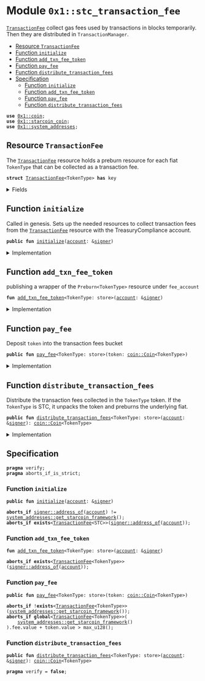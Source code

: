 
<a id="0x1_stc_transaction_fee"></a>

# Module `0x1::stc_transaction_fee`

<code><a href="stc_transaction_fee.md#0x1_stc_transaction_fee_TransactionFee">TransactionFee</a></code> collect gas fees used by transactions in blocks temporarily.
Then they are distributed in <code>TransactionManager</code>.


-  [Resource `TransactionFee`](#0x1_stc_transaction_fee_TransactionFee)
-  [Function `initialize`](#0x1_stc_transaction_fee_initialize)
-  [Function `add_txn_fee_token`](#0x1_stc_transaction_fee_add_txn_fee_token)
-  [Function `pay_fee`](#0x1_stc_transaction_fee_pay_fee)
-  [Function `distribute_transaction_fees`](#0x1_stc_transaction_fee_distribute_transaction_fees)
-  [Specification](#@Specification_0)
    -  [Function `initialize`](#@Specification_0_initialize)
    -  [Function `add_txn_fee_token`](#@Specification_0_add_txn_fee_token)
    -  [Function `pay_fee`](#@Specification_0_pay_fee)
    -  [Function `distribute_transaction_fees`](#@Specification_0_distribute_transaction_fees)


<pre><code><b>use</b> <a href="coin.md#0x1_coin">0x1::coin</a>;
<b>use</b> <a href="starcoin_coin.md#0x1_starcoin_coin">0x1::starcoin_coin</a>;
<b>use</b> <a href="system_addresses.md#0x1_system_addresses">0x1::system_addresses</a>;
</code></pre>



<a id="0x1_stc_transaction_fee_TransactionFee"></a>

## Resource `TransactionFee`

The <code><a href="stc_transaction_fee.md#0x1_stc_transaction_fee_TransactionFee">TransactionFee</a></code> resource holds a preburn resource for each
fiat <code>TokenType</code> that can be collected as a transaction fee.


<pre><code><b>struct</b> <a href="stc_transaction_fee.md#0x1_stc_transaction_fee_TransactionFee">TransactionFee</a>&lt;TokenType&gt; <b>has</b> key
</code></pre>



<details>
<summary>Fields</summary>


<dl>
<dt>
<code>fee: <a href="coin.md#0x1_coin_Coin">coin::Coin</a>&lt;TokenType&gt;</code>
</dt>
<dd>

</dd>
</dl>


</details>

<a id="0x1_stc_transaction_fee_initialize"></a>

## Function `initialize`

Called in genesis. Sets up the needed resources to collect transaction fees from the
<code><a href="stc_transaction_fee.md#0x1_stc_transaction_fee_TransactionFee">TransactionFee</a></code> resource with the TreasuryCompliance account.


<pre><code><b>public</b> <b>fun</b> <a href="stc_transaction_fee.md#0x1_stc_transaction_fee_initialize">initialize</a>(<a href="account.md#0x1_account">account</a>: &<a href="../../move-stdlib/doc/signer.md#0x1_signer">signer</a>)
</code></pre>



<details>
<summary>Implementation</summary>


<pre><code><b>public</b> <b>fun</b> <a href="stc_transaction_fee.md#0x1_stc_transaction_fee_initialize">initialize</a>(<a href="account.md#0x1_account">account</a>: &<a href="../../move-stdlib/doc/signer.md#0x1_signer">signer</a>) {
    // Timestamp::assert_genesis();
    <a href="system_addresses.md#0x1_system_addresses_assert_starcoin_framework">system_addresses::assert_starcoin_framework</a>(<a href="account.md#0x1_account">account</a>);

    // accept fees in all the currencies
    <a href="stc_transaction_fee.md#0x1_stc_transaction_fee_add_txn_fee_token">add_txn_fee_token</a>&lt;<a href="coin.md#0x1_coin_Coin">coin::Coin</a>&lt;STC&gt;&gt;(<a href="account.md#0x1_account">account</a>);
}
</code></pre>



</details>

<a id="0x1_stc_transaction_fee_add_txn_fee_token"></a>

## Function `add_txn_fee_token`

publishing a wrapper of the <code>Preburn&lt;TokenType&gt;</code> resource under <code>fee_account</code>


<pre><code><b>fun</b> <a href="stc_transaction_fee.md#0x1_stc_transaction_fee_add_txn_fee_token">add_txn_fee_token</a>&lt;TokenType: store&gt;(<a href="account.md#0x1_account">account</a>: &<a href="../../move-stdlib/doc/signer.md#0x1_signer">signer</a>)
</code></pre>



<details>
<summary>Implementation</summary>


<pre><code><b>fun</b> <a href="stc_transaction_fee.md#0x1_stc_transaction_fee_add_txn_fee_token">add_txn_fee_token</a>&lt;TokenType: store&gt;(<a href="account.md#0x1_account">account</a>: &<a href="../../move-stdlib/doc/signer.md#0x1_signer">signer</a>) {
    <b>move_to</b>(
        <a href="account.md#0x1_account">account</a>,
        <a href="stc_transaction_fee.md#0x1_stc_transaction_fee_TransactionFee">TransactionFee</a>&lt;TokenType&gt; {
            fee: <a href="coin.md#0x1_coin_zero">coin::zero</a>(),
        }
    )
}
</code></pre>



</details>

<a id="0x1_stc_transaction_fee_pay_fee"></a>

## Function `pay_fee`

Deposit <code>token</code> into the transaction fees bucket


<pre><code><b>public</b> <b>fun</b> <a href="stc_transaction_fee.md#0x1_stc_transaction_fee_pay_fee">pay_fee</a>&lt;TokenType: store&gt;(token: <a href="coin.md#0x1_coin_Coin">coin::Coin</a>&lt;TokenType&gt;)
</code></pre>



<details>
<summary>Implementation</summary>


<pre><code><b>public</b> <b>fun</b> <a href="stc_transaction_fee.md#0x1_stc_transaction_fee_pay_fee">pay_fee</a>&lt;TokenType: store&gt;(token: <a href="coin.md#0x1_coin_Coin">coin::Coin</a>&lt;TokenType&gt;) <b>acquires</b> <a href="stc_transaction_fee.md#0x1_stc_transaction_fee_TransactionFee">TransactionFee</a> {
    <b>let</b> txn_fees = <b>borrow_global_mut</b>&lt;<a href="stc_transaction_fee.md#0x1_stc_transaction_fee_TransactionFee">TransactionFee</a>&lt;TokenType&gt;&gt;(
        <a href="system_addresses.md#0x1_system_addresses_get_starcoin_framework">system_addresses::get_starcoin_framework</a>()
    );
    <a href="coin.md#0x1_coin_merge">coin::merge</a>(&<b>mut</b> txn_fees.fee, token)
}
</code></pre>



</details>

<a id="0x1_stc_transaction_fee_distribute_transaction_fees"></a>

## Function `distribute_transaction_fees`

Distribute the transaction fees collected in the <code>TokenType</code> token.
If the <code>TokenType</code> is STC, it unpacks the token and preburns the
underlying fiat.


<pre><code><b>public</b> <b>fun</b> <a href="stc_transaction_fee.md#0x1_stc_transaction_fee_distribute_transaction_fees">distribute_transaction_fees</a>&lt;TokenType: store&gt;(<a href="account.md#0x1_account">account</a>: &<a href="../../move-stdlib/doc/signer.md#0x1_signer">signer</a>): <a href="coin.md#0x1_coin_Coin">coin::Coin</a>&lt;TokenType&gt;
</code></pre>



<details>
<summary>Implementation</summary>


<pre><code><b>public</b> <b>fun</b> <a href="stc_transaction_fee.md#0x1_stc_transaction_fee_distribute_transaction_fees">distribute_transaction_fees</a>&lt;TokenType: store&gt;(
    <a href="account.md#0x1_account">account</a>: &<a href="../../move-stdlib/doc/signer.md#0x1_signer">signer</a>,
): <a href="coin.md#0x1_coin_Coin">coin::Coin</a>&lt;TokenType&gt; <b>acquires</b> <a href="stc_transaction_fee.md#0x1_stc_transaction_fee_TransactionFee">TransactionFee</a> {
    <b>let</b> fee_address = <a href="system_addresses.md#0x1_system_addresses_get_starcoin_framework">system_addresses::get_starcoin_framework</a>();
    <a href="system_addresses.md#0x1_system_addresses_assert_starcoin_framework">system_addresses::assert_starcoin_framework</a>(<a href="account.md#0x1_account">account</a>);

    // extract fees
    <b>let</b> txn_fees = <b>borrow_global_mut</b>&lt;<a href="stc_transaction_fee.md#0x1_stc_transaction_fee_TransactionFee">TransactionFee</a>&lt;TokenType&gt;&gt;(fee_address);
    <b>let</b> value = <a href="coin.md#0x1_coin_value">coin::value</a>&lt;TokenType&gt;(&txn_fees.fee);
    <b>if</b> (value &gt; 0) {
        <a href="coin.md#0x1_coin_extract">coin::extract</a>(&<b>mut</b> txn_fees.fee, value)
    }<b>else</b> {
        <a href="coin.md#0x1_coin_zero">coin::zero</a>&lt;TokenType&gt;()
    }
}
</code></pre>



</details>

<a id="@Specification_0"></a>

## Specification



<pre><code><b>pragma</b> verify;
<b>pragma</b> aborts_if_is_strict;
</code></pre>



<a id="@Specification_0_initialize"></a>

### Function `initialize`


<pre><code><b>public</b> <b>fun</b> <a href="stc_transaction_fee.md#0x1_stc_transaction_fee_initialize">initialize</a>(<a href="account.md#0x1_account">account</a>: &<a href="../../move-stdlib/doc/signer.md#0x1_signer">signer</a>)
</code></pre>




<pre><code><b>aborts_if</b> <a href="../../move-stdlib/doc/signer.md#0x1_signer_address_of">signer::address_of</a>(<a href="account.md#0x1_account">account</a>) != <a href="system_addresses.md#0x1_system_addresses_get_starcoin_framework">system_addresses::get_starcoin_framework</a>();
<b>aborts_if</b> <b>exists</b>&lt;<a href="stc_transaction_fee.md#0x1_stc_transaction_fee_TransactionFee">TransactionFee</a>&lt;STC&gt;&gt;(<a href="../../move-stdlib/doc/signer.md#0x1_signer_address_of">signer::address_of</a>(<a href="account.md#0x1_account">account</a>));
</code></pre>



<a id="@Specification_0_add_txn_fee_token"></a>

### Function `add_txn_fee_token`


<pre><code><b>fun</b> <a href="stc_transaction_fee.md#0x1_stc_transaction_fee_add_txn_fee_token">add_txn_fee_token</a>&lt;TokenType: store&gt;(<a href="account.md#0x1_account">account</a>: &<a href="../../move-stdlib/doc/signer.md#0x1_signer">signer</a>)
</code></pre>




<pre><code><b>aborts_if</b> <b>exists</b>&lt;<a href="stc_transaction_fee.md#0x1_stc_transaction_fee_TransactionFee">TransactionFee</a>&lt;TokenType&gt;&gt;(<a href="../../move-stdlib/doc/signer.md#0x1_signer_address_of">signer::address_of</a>(<a href="account.md#0x1_account">account</a>));
</code></pre>



<a id="@Specification_0_pay_fee"></a>

### Function `pay_fee`


<pre><code><b>public</b> <b>fun</b> <a href="stc_transaction_fee.md#0x1_stc_transaction_fee_pay_fee">pay_fee</a>&lt;TokenType: store&gt;(token: <a href="coin.md#0x1_coin_Coin">coin::Coin</a>&lt;TokenType&gt;)
</code></pre>




<pre><code><b>aborts_if</b> !<b>exists</b>&lt;<a href="stc_transaction_fee.md#0x1_stc_transaction_fee_TransactionFee">TransactionFee</a>&lt;TokenType&gt;&gt;(<a href="system_addresses.md#0x1_system_addresses_get_starcoin_framework">system_addresses::get_starcoin_framework</a>());
<b>aborts_if</b> <b>global</b>&lt;<a href="stc_transaction_fee.md#0x1_stc_transaction_fee_TransactionFee">TransactionFee</a>&lt;TokenType&gt;&gt;(
    <a href="system_addresses.md#0x1_system_addresses_get_starcoin_framework">system_addresses::get_starcoin_framework</a>()
).fee.value + token.value &gt; max_u128();
</code></pre>



<a id="@Specification_0_distribute_transaction_fees"></a>

### Function `distribute_transaction_fees`


<pre><code><b>public</b> <b>fun</b> <a href="stc_transaction_fee.md#0x1_stc_transaction_fee_distribute_transaction_fees">distribute_transaction_fees</a>&lt;TokenType: store&gt;(<a href="account.md#0x1_account">account</a>: &<a href="../../move-stdlib/doc/signer.md#0x1_signer">signer</a>): <a href="coin.md#0x1_coin_Coin">coin::Coin</a>&lt;TokenType&gt;
</code></pre>




<pre><code><b>pragma</b> verify = <b>false</b>;
</code></pre>


[move-book]: https://starcoin.dev/move/book/SUMMARY
